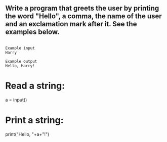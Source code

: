 ## Write a program that greets the user by printing the word "Hello", a comma, the name of the user and an exclamation mark after it. See the examples below.

```

Example input
Harry

Example output
Hello, Harry!

```

# Read a string:
a = input()
# Print a string:
print("Hello, "+a+"!")
